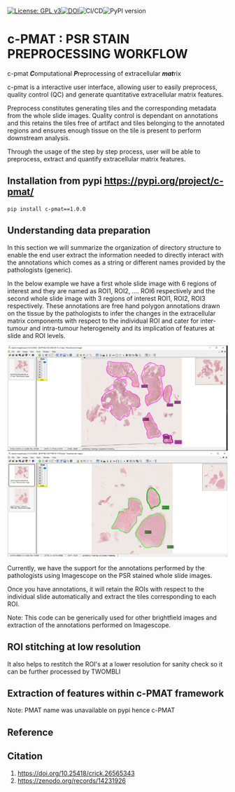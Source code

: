 [![License: GPL v3](https://img.shields.io/badge/License-GPLv3-blue.svg)](https://www.gnu.org/licenses/gpl-3.0)[![DOI](https://zenodo.org/badge/DOI/10.5281/zenodo.14231926.svg)](https://doi.org/10.5281/zenodo.14231926)![CI/CD](https://github.com/IntegratedPathologyUnit-ICR/c-pmat/actions/workflows/actions.yml/badge.svg)![PyPI version](https://badge.fury.io/py/c-pmat.svg)

# c-PMAT : PSR STAIN PREPROCESSING WORKFLOW 

c-pmat ***C***omputational ***P***reprocessing of extracellular ***mat***rix 

c-pmat is a interactive user interface, allowing user to easily preprocess, quality control (QC) 
and generate quantitative extracellular matrix features.

Preprocess constitutes generating tiles and the corresponding metadata from the whole slide images.
Quality control is dependant on annotations and this retains the tiles free of artifact and 
tiles belonging to the annotated regions and ensures enough tissue on the tile is present to 
perform downstream analysis.

Through the usage of the step by step process, user will be able to preprocess,
extract and quantify extracellular matrix features.

## Installation from pypi https://pypi.org/project/c-pmat/
```
pip install c-pmat==1.0.0

```


## Understanding data preparation

In this section we will summarize the organization of directory structure to enable 
the end user extract the information needed to directly interact with the annotations which comes as a string
or different names provided by the pathologists (generic).

In the below example we have a first whole slide image with 6 regions of interest and they are named as 
ROI1, ROI2, .... ROI6 respectively and the second whole slide image with 3 regions of interest
ROI1, ROI2, ROI3 respectively. These annotations are free hand polygon annotations drawn on the tissue by the 
pathologists to infer the changes in the extracellular matrix components with respect to the individual ROI and 
cater for inter-tumour and intra-tumour heterogeneity and its implication of features at slide and ROI levels.

<p align="center">
  <img src="screenshot_images/dp1.PNG" width="850" title="WSI-1" />
  <img src="screenshot_images/dp2.PNG" width="850" title="WSI-2" />
</p>


Currently, we have the support for the annotations performed by the pathologists using Imagescope on the
PSR stained whole slide images.

Once you have annotations, it will retain the ROIs with respect to the individual slide automatically and extract the tiles
corresponding to each ROI.

Note: This code can be generically used for other brightfield images and extraction of the annotations performed on Imagescope.

## ROI stitching at low resolution

It also helps to restitch the ROI's at a lower resolution for sanity check so it can be further processed by TWOMBLI


## Extraction of features within c-PMAT framework
Note: PMAT name was unavailable on pypi hence c-PMAT

## Reference 
## Citation



1. https://doi.org/10.25418/crick.26565343
2. https://zenodo.org/records/14231926
   
